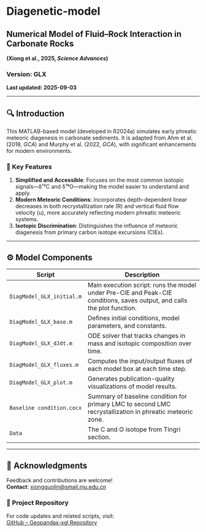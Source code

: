 # Diagenetic-model

## Numerical Model of Fluid–Rock Interaction in Carbonate Rocks  

**(Xiong et al., 2025, _Science Advances_)**

### Version: GLX  

**Last updated: 2025-09-03**

---

## 🔍 Introduction

This MATLAB-based model (developed in R2024a) simulates early phreatic meteoric diagenesis in carbonate sediments. It is adapted from Ahm et al. (2018, _GCA_) and Murphy et al. (2022, _GCA_), with significant enhancements for modern environments.

### 🔧 Key Features

1. **Simplified and Accessible**: Focuses on the most common isotopic signals—δ¹³C and δ¹⁸O—making the model easier to understand and apply.
2. **Modern Meteoric Conditions**: Incorporates depth-dependent linear decreases in both recrystallization rate (R) and vertical fluid flow velocity (u), more accurately reflecting modern phreatic meteoric systems.
3. **Isotopic Discrimination**: Distinguishes the influence of meteoric diagenesis from primary carbon isotope excursions (CIEs).

---

## ⚙️ Model Components

| Script                    | Description                                                  |
| ------------------------- | ------------------------------------------------------------ |
| `DiagModel_GLX_initial.m` | Main execution script: runs the model under Pre-CIE and Peak-CIE conditions, saves output, and calls the plot function. |
| `DiagModel_GLX_base.m`    | Defines initial conditions, model parameters, and constants. |
| `DiagModel_GLX_dJdt.m`    | ODE solver that tracks changes in mass and isotopic composition over time. |
| `DiagModel_GLX_fluxes.m`  | Computes the input/output fluxes of each model box at each time step. |
| `DiagModel_GLX_plot.m`    | Generates publication-quality visualizations of model results. |
| `Baseline condition.cocx` | Summary of baseline condition for primary LMC to second LMC recrystallization in phreatic meteoric zone. |
| `Data`                    | The C and O isotope from Tingri section. |

---

## 📧 Acknowledgments

Feedback and contributions are welcome!  
**Contact**: [xiongguolin@smail.nju.edu.cn](mailto:xiongguolin@smail.nju.edu.cn)

### 🔗 Project Repository

For code updates and related scripts, visit:  
[GitHub – Geopandas-xgl Repository](https://github.com/Geopandas-xgl/Diagenetic-model)
